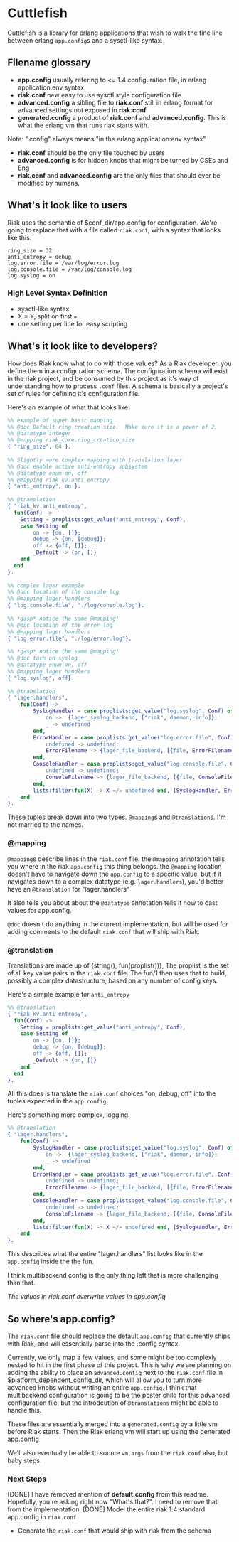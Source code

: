 # Cuttlefish
Cuttlefish is a library for erlang applications that wish to walk the fine line between erlang `app.config`s and a sysctl-like syntax.
## Filename glossary

* **app.config** usually refering to <= 1.4 configuration file, in erlang application:env syntax
* **riak.conf** new easy to use sysctl style configuration file
* **advanced.config** a sibling file to **riak.conf** still in erlang format for advanced settings not exposed in **riak.conf**
* **generated.config** a product of **riak.conf** and **advanced.config**. This is what the erlang vm that runs riak starts with.

Note: ".config" always means "in the erlang application:env syntax"

* **riak.conf** should be the only file touched by users
* **advanced.config** is for hidden knobs that might be turned by CSEs and Eng
* **riak.conf** and **advanced.config** are the only files that should ever be modified by humans.

## What's it look like to users

Riak uses the semantic of $conf_dir/app.config for configuration. We're going to  replace that with a file called `riak.conf`, with a syntax that looks like this:

```
ring_size = 32
anti_entropy = debug
log.error.file = /var/log/error.log
log.console.file = /var/log/console.log
log.syslog = on
```

### High Level Syntax Definition
* sysctl-like syntax
* X = Y, split on first `=`
* one setting per line for easy scripting

## What's it look like to developers? 
How does Riak know what to do with those values? As a Riak developer, you define them in a configuration schema. The configuration schema will exist in the riak project, and be consumed by this project as it's way of understanding how to process `.conf` files. A schema is basically a project's set of rules for defining it's configuration file.

Here's an example of what that looks like:

```erlang
%% example of super basic mapping
%% @doc Default ring creation size.  Make sure it is a power of 2,
%% @datatype integer
%% @mapping riak_core.ring_creation_size
{ "ring_size", 64 }.
 
%% Slightly more complex mapping with translation layer
%% @doc enable active anti-entropy subsystem
%% @datatype enum on, off
%% @mapping riak_kv.anti_entropy
{ "anti_entropy", on }.
 
%% @translation
{ "riak_kv.anti_entropy",
  fun(Conf) ->
  	Setting = proplists:get_value("anti_entropy", Conf), 
  	case Setting of
  		on -> {on, []};
  		debug -> {on, [debug]};
  		off -> {off, []};
  		_Default -> {on, []}
  	end
  end
}.
 
%% complex lager example
%% @doc location of the console log
%% @mapping lager.handlers
{ "log.console.file", "./log/console.log"}.
 
%% *gasp* notice the same @mapping!
%% @doc location of the error log
%% @mapping lager.handlers
{ "log.error.file", "./log/error.log"}.
 
%% *gasp* notice the same @mapping!
%% @doc turn on syslog
%% @datatype enum on, off
%% @mapping lager.handlers
{ "log.syslog", off}.
 
%% @translation
{ "lager.handlers",
	fun(Conf) ->
		SyslogHandler = case proplists:get_value("log.syslog", Conf) of
			on ->  {lager_syslog_backend, ["riak", daemon, info]};
			_ -> undefined
		end,
		ErrorHandler = case proplists:get_value("log.error.file", Conf) of
			undefined -> undefined;
			ErrorFilename -> {lager_file_backend, [{file, ErrorFilename}, {level, error}]}
		end,
        ConsoleHandler = case proplists:get_value("log.console.file", Conf) of
        	undefined -> undefined;
        	ConsoleFilename -> {lager_file_backend, [{file, ConsoleFilename}, {level, info}]}
        end,
        lists:filter(fun(X) -> X =/= undefined end, [SyslogHandler, ErrorHandler, ConsoleHandler]) 
	end
}.
```

These tuples break down into two types. `@mapping`s and `@translation`s. I'm not married to the names.

### @mapping
`@mapping`s describe lines in the `riak.conf` file. the `@mapping` annotation tells you where in the riak `app.config` this thing belongs. the `@mapping` location doesn't have to navigate down the `app.config` to a specific value, but if it navigates down to a complex datatype (e.g. `lager.handlers`), you'd better have an `@translation` for "lager.handlers"

It also tells you about about the `@datatype` annotation tells it how to cast values for app.config.

`@doc` doesn't do anything in the current implementation, but will be used for adding comments to the default `riak.conf` that will ship with Riak.

### @translation
Translations are made up of {string(), fun(proplist())}, The proplist is the set of all key value pairs in the `riak.conf` file. The fun/1 then uses that to build, possibly a complex datastructure, based on any number of config keys.

Here's a simple example for `anti_entropy`

```erlang
%% @translation
{ "riak_kv.anti_entropy",
  fun(Conf) ->
  	Setting = proplists:get_value("anti_entropy", Conf), 
  	case Setting of
  		on -> {on, []};
  		debug -> {on, [debug]};
  		off -> {off, []};
  		_Default -> {on, []}
  	end
  end
}.
```

All this does is translate the `riak.conf` choices "on, debug, off" into the tuples expected in the `app.config`

Here's something more complex, logging.

```erlang
%% @translation
{ "lager.handlers",
	fun(Conf) ->
		SyslogHandler = case proplists:get_value("log.syslog", Conf) of
			on ->  {lager_syslog_backend, ["riak", daemon, info]};
			_ -> undefined
		end,
		ErrorHandler = case proplists:get_value("log.error.file", Conf) of
			undefined -> undefined;
			ErrorFilename -> {lager_file_backend, [{file, ErrorFilename}, {level, error}]}
		end,
        ConsoleHandler = case proplists:get_value("log.console.file", Conf) of
        	undefined -> undefined;
        	ConsoleFilename -> {lager_file_backend, [{file, ConsoleFilename}, {level, info}]}
        end,
        lists:filter(fun(X) -> X =/= undefined end, [SyslogHandler, ErrorHandler, ConsoleHandler]) 
	end
}.
```
This describes what the entire "lager.handlers" list looks like in the `app.config` inside the the fun.

I think multibackend config is the only thing left that is more challenging than that.

*The values in riak.conf overwrite values in app.config*

## So where's app.config?

The `riak.conf` file should replace the default `app.config` that currently ships with Riak, and will essentially parse into the .config syntax.

Currently, we only map a few values, and some might be too complexly nested to hit in the first phase of this project. This is why we are planning on adding the ability to place an `advanced.config` next to the `riak.conf` file in $platform_dependent_config_dir, which will allow you to turn more advanced knobs without writing an entire `app.config`. I think that multibackend configuration is going to be the poster child for this advanced configuration file, but the introdcution of `@translations` might be able to handle this.

These files are essentially merged into a `generated.config` by a little vm before Riak starts. Then the Riak erlang vm will start up using the generated app.config

We'll also eventually be able to source `vm.args` from the `riak.conf` also, but baby steps.

### Next Steps
[DONE] I have removed mention of **default.config** from this readme. Hopefully, you're asking right now "What's that?". I need to remove that from the implementation.
[DONE] Model the entire riak 1.4 standard app.config in `riak.conf`
* Generate the `riak.conf` that would ship with riak from the schema
